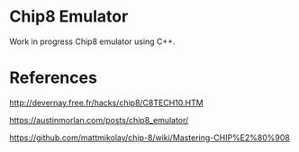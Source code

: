 # Chip8 Emulator
 
Work in progress Chip8 emulator using C++.

# References

http://devernay.free.fr/hacks/chip8/C8TECH10.HTM

https://austinmorlan.com/posts/chip8_emulator/

https://github.com/mattmikolay/chip-8/wiki/Mastering-CHIP%E2%80%908
